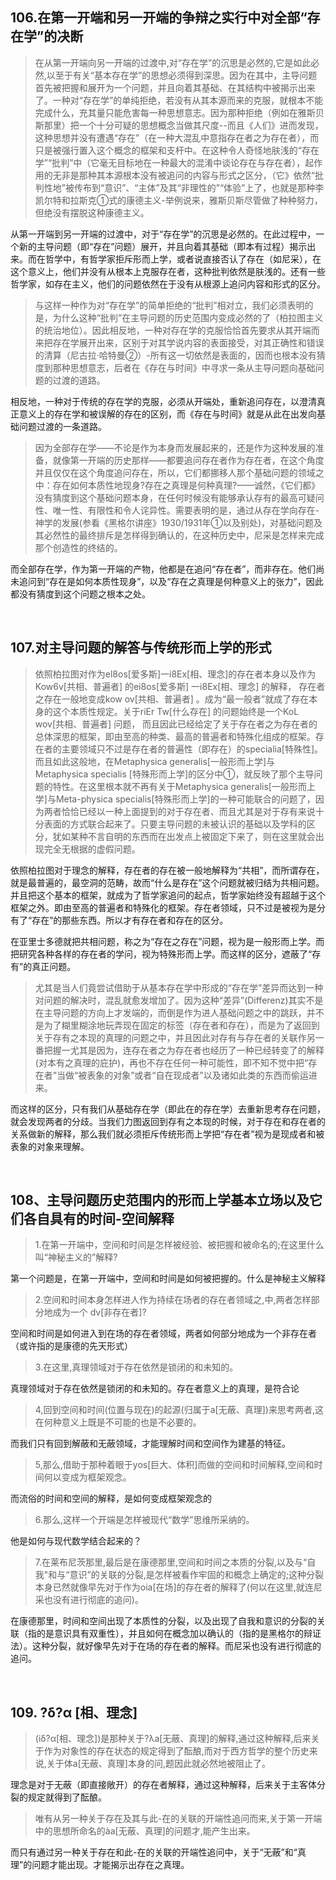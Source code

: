 <h2>106.在第一开端和另一开端的争辩之实行中对全部“存在学”的决断</h2><blockquote data-pid="cd3ZcIzB">在从第一开端向另一开端的过渡中,对“存在学”的沉思是必然的,它是如此必然,以至于有关“基本存在学”的思想必须得到深思。因为在其中，主导问题首先被把握和展开为一个问题，并且向着其基础、在其结构中被揭示出来了。一种对“存在学”的单纯拒绝，若没有从其本源而来的克服，就根本不能完成什么，充其量只能危害每一种思想意志。因为那种拒绝（例如在雅斯贝斯那里）把一个十分可疑的思想概念当做其尺度--而且《人们》进而发现，这种思想并没有遭遇“存在”（在一种大混乱中意指存在者之为存在者），而只是被强行置入这个概念的框架和支杆中。在这种令人奇怪地肤浅的“存在学”“批判”中（它毫无目标地在一种最大的混淆中谈论存在与存在者），起作用的无非是那种其本源根本没有被追问的内容与形式之区分，（它》依然“批判性地”被传布到“意识”、“主体”及其“非理性的”“体验”上了，也就是那种李凯尔特和拉斯克①式的康德主义-举例说来，雅斯贝斯尽管做了种种努力，但绝没有摆脱这种康德主义。</blockquote><p data-pid="CmBk7QJW">从第一开端到另一开端的过渡中，对于“存在学”的沉思是必然的。在此过程中，一个新的主导问题（即“存在”问题）展开，并且向着其基础（即本有过程）揭示出来。而在哲学中，有哲学家拒斥形而上学，或者说直接否认了存在（如尼采），在这个意义上，他们并没有从根本上克服存在者，这种批判依然是肤浅的。还有一些哲学家，如存在主义，他们的问题依然在于没有从根源上追问内容和形式的区分。</p><blockquote data-pid="AU0OfTSG">与这样一种作为对“存在学”的简单拒绝的“批判”相对立，我们必须表明的是，为什么这种“批判”在主导问题的历史范围内变成必然的了（柏拉图主义的统治地位）。因此相反地，一种对存在学的克服恰恰首先要求从其开端而来把存在学展开出来，区别于对其学说内容的表面接受，对其正确性和错误的清算（尼古拉·哈特曼②）-所有这一切依然是表面的，因而也根本没有猜度到那种思想意志，后者在《存在与时间》中寻求一条从主导问题向基础问题的过渡的道路。</blockquote><p data-pid="MoeFvG-K">相反地，一种对于传统的存在学的克服，必须从开端处，重新追问存在，以澄清真正意义上的存在学和被误解的存在的区别，而《存在与时间》就是从此在出发向基础问题过渡的一条道路。</p><blockquote data-pid="ArD26Qd3">因为全部存在学——不论是作为本身而发展起来的，还是作为这种发展的准备，就像第一开端的历史那样——都要追问存在者作为存在者，在这个角度并且仅仅在这个角度追问存在，所以，它们都挪移人那个基础问题的领域之中：存在如何本质性地现身?存在之真理是何种真理?——诚然，《它们都》没有猜度到这个基础问题本身，在任何时候没有能够承认存有的最高可疑问性、唯一性、有限性和令人诧异性。需要表明的是，通过从存在学向存在-神学的发展(参看《黑格尔讲座》1930/1931年①以及别处)，对基础问题及其必然性的最终排斥是怎样得到确认的，在这种历史中，尼采是怎样来完成那个创造性的终结的。</blockquote><p data-pid="MmX-Juw_">而全部存在学，作为第一开端的产物，他都是在追问“存在者”，而非存在。他们尚未追问到“存在是如何本质性现身”，以及“存在之真理是何种意义上的张力”，因此都没有猜度到这个问题之根本之处。</p><p><br></p><h2>107.对主导问题的解答与传统形而上学的形式</h2><blockquote data-pid="mynEsxo3">依照柏拉图对作为el8os[爱多斯]一i8Ex[相、理念]的存在者本身以及作为Kow6v[共相、普遍者] 的ei8os[爱多斯] 一i8Ex[相、理念] 的解释， 存在者之存在一般地变成kow ov[共相、普遍者] 。成为“最一般者”就成了存在本身的这个本质性规定。关于riEr Tw[什么存在] 的问题始终是一个KoL wov[共相、普遍者] 问题， 而且因此已经给定了关于存在者之为存在者的总体深思的框架，即由至高的种类、最高的普遍者和特殊化组成的框架。存在者的主要领域只不过是存在者的普遍性（即存在）的specialia[特殊性]。而且如此这般地，在Metaphysica generalis[一般形而上学]与Metaphysica specialis [特殊形而上学]的区分中①，就反映了那个主导问题的特性。在这里根本就不再有关于Metaphysica generalis[一般形而上学]与Meta-physica specialis[特殊形而上学]的一种可能联合的问题了，因为两者恰恰已经以一种上面提到的对于存在者、而且尤其是对于存有来说十分表面的方式联合起来了。只要主导问题的未被认识的基础以及学科的区分，犹如某种不言自明的东西而在出发点上被固定下来了，则在这里就会出现完全无根据的虚假问题。</blockquote><p data-pid="Ky79LsPF">依照柏拉图对于理念的解释，存在者的存在被一般地解释为“共相”，而所谓存在，就是最普遍的，最空洞的范畴，故而“什么是存在”这个问题就被归结为共相问题。并且把这个基本的框架，就成为了哲学家追问的起点，哲学家始终没有超越于这个框架之外。即由至高的普遍者和特殊化的框架。存在者领域，只不过是被视为是分有了“存在”的那些东西。所以才有存在者和存在的区分。</p><p data-pid="V8fI7ZbF">在亚里士多德就把共相问题，称之为“存在之存在”问题，视为是一般形而上学。而把研究各种各样的存在者的学问，视为特殊形而上学。而这样的区分，遮蔽了“存有”的真正问题。</p><blockquote data-pid="yy0rZizV">尤其是当人们竟尝试借助于从基本存在学中形成的“存在学”差异而达到一种对问题的解决时，混乱就愈发增加了。因为这种“差异”(Differenz)其实不是在主导问题的方向上才发端的，而倒是作为进人基础问题之中的跳跃，并不是为了糊里糊涂地玩弄现在固定的标签（存在者和存在），而是为了返回到关于存有之本现的真理的问题之中，并且因此对存有与存在者的关联作另一番把握一尤其是因为，连存在者之为存在者也经历了一种已经转变了的解释(对本有之真理的庇护)，再也不存在任何一种可能性，即不知不觉中把“存在者”当做“被表象的对象”或者“自在现成者”以及诸如此类的东西而偷运进来。</blockquote><p data-pid="YeGqhKgM">而这样的区分，只有我们从基础存在学（即此在的存在学）去重新思考存在问题，就会发现两者的分歧。当我们力图返回到存有之本现的时候，对于存在和存在者的关系做新的解释，那么我们就必须拒斥传统形而上学把“存在者”视为是现成者和被表象的对象来理解。</p><p><br></p><h2>108、主导问题历史范围内的形而上学基本立场以及它们各自具有的时间-空间解释</h2><blockquote data-pid="e55M12qA">1.在第一开端中，空间和时间是怎样被经验、被把握和被命名的;在这里什么叫“神秘主义的”解释?</blockquote><p data-pid="1Lyew0DG">第一个问题是，在第一开端中，空间和时间是如何被把握的。什么是神秘主义解释</p><blockquote data-pid="Z3_g3eXM">2.空间和时间本身怎样进人作为持续在场者的存在者领域之,中,两者怎样部分地成为一个 dv[非存在者]?</blockquote><p data-pid="7ujgBRO2">空间和时间是如何进入到在场的存在者领域，两者如何部分地成为一个非存在者（或许指的是康德的先天形式）</p><blockquote data-pid="e0e5MMkP">3.在这里,真理领域对于存在依然是锁闭的和未知的。</blockquote><p data-pid="8LehRQ1O">真理领域对于存在依然是锁闭的和未知的。存在者意义上的真理，是符合论</p><blockquote data-pid="5yGSdYPt">4,回到空间和时间(位置与现在)的起源(归属于a[无蔽、真理])来思考两者,这在何种意义上既是不可能的也是不必要的。</blockquote><p data-pid="UXVkFbG3">而我们只有回到解蔽和无蔽领域，才能理解时间和空间作为建基的特征。</p><blockquote data-pid="5XX5S-t_">5,那么,借助于那种着眼于yos[巨大、体积]而做的空间和时间解释,空间和时间何以变成为框架观念。</blockquote><p data-pid="evLAT5Y6">而流俗的时间和空间的解释，是如何变成框架观念的</p><blockquote data-pid="2sp1Bxcn">6.那么,这样一个开端是怎样被现代“数学”思维所采纳的。</blockquote><p data-pid="tWhbBP18">他是如何与现代数学结合起来的？</p><blockquote data-pid="rOy7MTMx">7.在莱布尼茨那里,最后是在康德那里,空间和时间之本质的分裂,以及与“自我"和与“意识”的关联的分裂,是怎样被看作牢固的和概念上确定的;这种分裂本身已然就像早先对于作为oia[在场]的存在者的解释了(何以在这里,就连尼采也没有进行彻底的追问)。</blockquote><p data-pid="ycB1Mv2O">在康德那里，时间和空间出现了本质性的分裂，以及出现了自我和意识的分裂的关联（指的是意识具有双重性），并且如何在概念加以确认的（指的是黑格尔的辩证法）。这种分裂，就好像早先对于在场的存在者的解释。而尼采也没有进行彻底的追问。</p><p><br></p><h2>109. ?δ?α [相、理念]</h2><blockquote data-pid="sxNYi3_Z">(iδ?α[相、理念])是那种关于?λa[无蔽、真理]的解释,通过这种解释,后来关于作为对象性的存在状态的规定得到了酝酿,而对于西方哲学的整个历史来说,关于体a[无蔽、真理]本身的问,题因此就必然地被阻止了。</blockquote><p data-pid="l3XhB4hn">理念是对于无蔽（即直接敞开）的存在者解释，通过这种解释，后来关于主客体分裂的规定就得到了酝酿。</p><blockquote data-pid="sVdGG1Ll">唯有从另一种关于存在及其与此-在的关联的开端性追问而来,关于第一开端中的思想所命名的àa[无蔽、真理]的问题才,能产生出来。</blockquote><p data-pid="zwCkTSmq">而只有通过另一种关于存在和此-在的关联的开端性追问中，关于“无蔽”和“真理”的问题才能出现。才能揭示出存在之真理。</p><p></p>